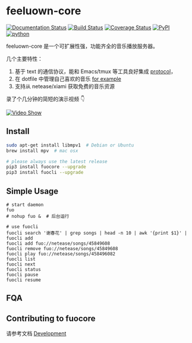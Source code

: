 # feeluown-core

[![Documentation Status](https://readthedocs.org/projects/feeluown-core/badge/?version=latest)](http://feeluown-core.readthedocs.io/en/latest/?badge=latest)
[![Build Status](https://travis-ci.org/cosven/feeluown-core.svg?branch=master)](https://travis-ci.org/cosven/feeluown-core)
[![Coverage Status](https://coveralls.io/repos/github/cosven/feeluown-core/badge.svg?branch=master&service=github)](https://coveralls.io/github/cosven/feeluown-core?branch=master)
[![PyPI](https://img.shields.io/pypi/v/fuocore.svg)](https://pypi.python.org/pypi/fuocore)
[![python](https://img.shields.io/pypi/pyversions/fuocore.svg)](https://pypi.python.org/pypi/fuocore)

feeluown-core 是一个可扩展性强，功能齐全的音乐播放服务器。

几个主要特性：

1. 基于 text 的通信协议，能和 Emacs/tmux 等工具良好集成
   [protocol](http://feeluown-core.readthedocs.io/en/latest/protocol.html#fuo-protocol)，
2. 在 dotfile 中管理自己喜欢的音乐
   [for example](https://github.com/cosven/cosven.github.io/blob/master/music/mix.fuo)
3. 支持从 netease/xiami 获取免费的音乐资源

录了个几分钟的简短的演示视频 👇

[![Video Show](http://img.youtube.com/vi/-JFXo0J5D9E/0.jpg)](https://youtu.be/-JFXo0J5D9E)

## Install

```sh
sudo apt-get install libmpv1  # Debian or Ubuntu
brew install mpv  # mac osx

# please always use the latest release
pip3 install fuocore --upgrade
pip3 install fuocli --upgrade
```

## Simple Usage

```
# start daemon
fuo
# nohup fuo &  # 后台运行

# use fuocli
fuocli search '谢春花' | grep songs | head -n 10 | awk '{print $1}' | fuocli add
fuocli add fuo://netease/songs/45849608
fuocli remove fuo://netease/songs/45849608
fuocli play fuo://netease/songs/458496082
fuocli list
fuocli next
fuocli status
fuocli pause
fuocli resume
```

## FQA

## Contributing to fuocore
请参考文档 [Development](http://feeluown-core.readthedocs.io/en/latest/development.html)
